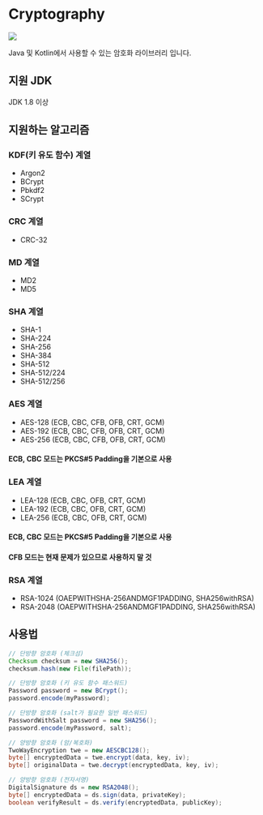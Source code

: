 # Cryptography
[![](https://jitpack.io/v/retrotv-maven-repo/cryptography.svg)](https://jitpack.io/#retrotv-maven-repo/cryptography)

Java 및 Kotlin에서 사용할 수 있는 암호화 라이브러리 입니다.

## 지원 JDK
JDK 1.8 이상

## 지원하는 알고리즘

### KDF(키 유도 함수) 계열
- Argon2
- BCrypt
- Pbkdf2
- SCrypt

### CRC 계열
- CRC-32

### MD 계열
- MD2
- MD5

### SHA 계열
- SHA-1
- SHA-224
- SHA-256
- SHA-384
- SHA-512
- SHA-512/224
- SHA-512/256

### AES 계열
- AES-128 (ECB, CBC, CFB, OFB, CRT, GCM)
- AES-192 (ECB, CBC, CFB, OFB, CRT, GCM)
- AES-256 (ECB, CBC, CFB, OFB, CRT, GCM)
#### ECB, CBC 모드는 PKCS#5 Padding을 기본으로 사용

### LEA 계열
- LEA-128 (ECB, CBC, OFB, CRT, GCM)
- LEA-192 (ECB, CBC, OFB, CRT, GCM)
- LEA-256 (ECB, CBC, OFB, CRT, GCM)
#### ECB, CBC 모드는 PKCS#5 Padding을 기본으로 사용
#### CFB 모드는 현재 문제가 있으므로 사용하지 말 것

### RSA 계열
- RSA-1024 (OAEPWITHSHA-256ANDMGF1PADDING, SHA256withRSA)
- RSA-2048 (OAEPWITHSHA-256ANDMGF1PADDING, SHA256withRSA)

## 사용법
```JAVA
// 단방향 암호화 (체크섬)
Checksum checksum = new SHA256();
checksum.hash(new File(filePath));

// 단방향 암호화 (키 유도 함수 패스워드)
Password password = new BCrypt();
password.encode(myPassword);

// 단방향 암호화 (salt가 필요한 일반 패스워드)
PasswordWithSalt password = new SHA256();
password.encode(myPassword, salt);

// 양방향 암호화 (암/복호화)
TwoWayEncryption twe = new AESCBC128();
byte[] encryptedData = twe.encrypt(data, key, iv);
byte[] originalData = twe.decrypt(encryptedData, key, iv);

// 양방향 암호화 (전자서명)
DigitalSignature ds = new RSA2048();
byte[] encryptedData = ds.sign(data, privateKey);
boolean verifyResult = ds.verify(encryptedData, publicKey);
```
